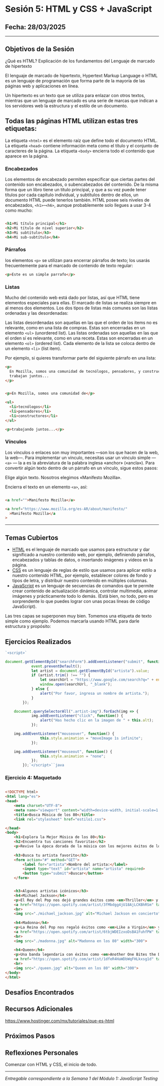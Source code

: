 # Sesión 5: HTML y CSS + JavaScript

## Fecha: 28/03/2025

---

## Objetivos de la Sesión

¿Qué es HTML? Explicación de los fundamentos del Lenguaje de marcado de hipertexto

El lenguaje de marcado de hipertexto, Hypertext Markup Language o HTML es un lenguaje de programación que forma parte de la mayoría de las páginas web y aplicaciones en línea.

Un hipertexto es un texto que se utiliza para enlazar con otros textos, mientras que un lenguaje de marcado es una serie de marcas que indican a los servidores web la estructura y el estilo de un documento.

## Todas las páginas HTML utilizan estas tres etiquetas:

La etiqueta `<html>` es el elemento raíz que define todo el documento HTML.
La etiqueta `<head>` contiene información meta como el título y el conjunto de caracteres de la página.
La etiqueta `<body>` encierra todo el contenido que aparece en la página.

### Encabezados

Los elementos de encabezado permiten especificar que ciertas partes del contenido son encabezados, o subencabezados del contenido. De la misma forma que un libro tiene un título principal, y que a su vez puede tener títulos por cada capítulo individual, y subtítulos dentro de ellos, un documento HTML puede tenerlos también. HTML posee seis niveles de encabezados, `<h1>`–`<h6>`, aunque probablemente solo llegues a usar 3-4 como mucho:

```html

<h1>Mi título principal</h1>
<h2>Mi título de nivel superior</h2>
<h3>Mi subtítulo</h3>
<h4>Mi sub-subtítulo</h4>

```

### Párrafos

los elementos `<p>` se utilizan para encerrar párrafos de texto; los usarás frecuentemente para el marcado de contenido de texto regular:

```html
<p>Este es un simple parrafo</p>
```

### Listas

Mucho del contenido web está dado por listas, así que HTML tiene elementos especiales para ellas. El marcado de listas se realiza siempre en al menos dos elementos. Los dos tipos de listas más comunes son las listas ordenadas y las desordenadas:

Las listas desordenadas son aquellas en las que el orden de los items no es relevante, como en una lista de compras. Estas son encerradas en un elemento `<ul>` (unordered list).
Las listas ordenadas son aquellas en las que el orden sí es relevante, como en una receta. Estas son encerradas en un elemento `<ol>` (ordered list).
Cada elemento de la lista se coloca dentro de un elemento `<li>` (list item).

Por ejemplo, si quieres transformar parte del siguiente párrafo en una lista:

```html
<p>
  En Mozilla, somos una comunidad de tecnólogos, pensadores, y constructores que
  trabajan juntos...
</p>


<p>En Mozilla, somos una comunidad de</p>

<ul>
  <li>tecnólogos</li>
  <li>pensadores</li>
  <li>constructores</li>
</ul>

<p>trabajando juntos...</p>

```

### Vínculos

Los vínculos o enlaces son muy importantes —son los que hacen de la web, la web—. Para implementar un vínculo, necesitas usar un vínculo simple — `<a>` — la a es la abreviatura de la palabra inglesa «anchor» («ancla»). Para convertir algún texto dentro de un párrafo en un vínculo, sigue estos pasos:

Elige algún texto. Nosotros elegimos «Manifesto Mozilla».

Encierra el texto en un elemento `<a>`, así:

```html

<a href="">Manifesto Mozilla</a>

<a href="https://www.mozilla.org/es-AR/about/manifesto/"
  >Manifesto Mozilla</a
>

```

---

## Temas Cubiertos

* [HTML](https://developer.mozilla.org/es/docs/Glossary/HTML) es el lenguaje de marcado que usamos para estructurar y dar significado a nuestro contenido web, por ejemplo, definiendo párrafos, encabezados y tablas de datos, o insertando imágenes y videos en la página.
* [CSS](https://developer.mozilla.org/es/docs/Glossary/CSS) es un lenguaje de reglas de estilo que usamos para aplicar estilo a nuestro contenido HTML, por ejemplo, establecer colores de fondo y tipos de letra, y distribuir nuestro contenido en múltiples columnas.
* [JavaScript](https://developer.mozilla.org/es/docs/Glossary/JavaScript) es un lenguaje de secuencias de comandos que te permite crear contenido de actualización dinámica, controlar multimedia, animar imágenes y prácticamente todo lo demás. (Está bien, no todo, pero es sorprendente lo que puedes lograr con unas pocas líneas de código JavaScript).

Las tres capas se superponen muy bien. Tomemos una etiqueta de texto simple como ejemplo. Podemos marcarla usando HTML para darle estructura y propósito:

## Ejercicios Realizados



```javascript
`<script>`

document.getElementById("searchForm").addEventListener("submit", function(event) {
            event.preventDefault();
            let artist = document.getElementById("artista").value;
            if (artist.trim() !== "") {
                let searchUrl = "https://www.google.com/search?q=" + encodeURIComponent(artist);
                window.open(searchUrl, "_blank");
            } else {
                alert("Por favor, ingresa un nombre de artista.");
            }
        });

    document.querySelectorAll(".artist-img").forEach(img => {
            img.addEventListener("click", function() {
                alert("Has hecho clic en la imagen de " + this.alt);
            });

    img.addEventListener("mouseover", function() {
                this.style.animation = "moveImage 1s infinite";
            });

    img.addEventListener("mouseout", function() {
                this.style.animation = "none";
            });
        });`</script>``java

```



### Ejercicio 4: Maquetado

```html

<!DOCTYPE html>
<html lang="es">
<head>
    <meta charset="UTF-8">
    <meta name="viewport" content="width=device-width, initial-scale=1.0">
    <title>Busca Música de los 80</title>
    <link rel="stylesheet" href="estilo1.css">

</head>
<body>
    <h1>Explora la Mejor Música de los 80</h1>
    <h2>Encuentra tus canciones favoritas</h2>
    <p>Revive la época dorada de la música con los mejores éxitos de los 80. Aquí puedes encontrar enlaces directos a álbumes y listas en Spotify.</p>
  
    <h3>Busca tu artista favorito</h3>
    <form action="#" method="GET">
        <label for="artista">Nombre del artista:</label>
        <input type="text" id="artista" name="artista" required>
        <button type="submit">Buscar</button>
    </form>


    <h3>Algunos artistas icónicos</h3>
    <h4>Michael Jackson</h4>
    <p>El Rey del Pop nos dejó grandes éxitos como <em>Thriller</em> y <em>Billie Jean</em>.</p>
    <a href="https://open.spotify.com/artist/3fMbdgg4jU18AjLCKBhRSm" target="_blank">Escuchar en Spotify</a>
    <br>
    <img src="./michael_jackson.jpg" alt="Michael Jackson en concierto" width="300">
  
    <h4>Madonna</h4>
    <p>La Reina del Pop nos regaló éxitos como <em>Like a Virgin</em> y <em>Material Girl</em>.</p>
    <a href="https://open.spotify.com/artist/6tbjWDEIzxoDsBA1FuhfPW" target="_blank">Escuchar en Spotify</a>
    <br>
    <img src="./madonna.jpg" alt="Madonna en los 80" width="300">
  
    <h4>Queen</h4>
    <p>Una banda legendaria con éxitos como <em>Another One Bites the Dust</em> y <em>Radio Ga Ga</em>.</p>
    <a href="https://open.spotify.com/artist/1dfeR4HaWDbWqFHLkxsg1d" target="_blank">Escuchar en Spotify</a>
    <br>
    <img src="./queen.jpg" alt="Queen en los 80" width="300">
</body>
</html>


```

## Desafíos Encontrados

## Recursos Adicionales

https://www.hostinger.com/mx/tutoriales/que-es-html

## Próximos Pasos

## Reflexiones Personales

Comenzar con HTML y CSS, el inicio de todo.

---

*Entregable correspondiente a la Semana 1 del Módulo 1: JavaScript Testing*
